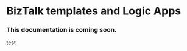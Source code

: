 <properties 
	pageTitle="BizTalk templates and Logic Apps" 
	description="Learn how to create APIs, operations, and products in API Management." 
	services="app-service\logic" 
	documentationCenter="" 
	authors="joshtwist" 
	manager="dwrede" 
	editor=""/>

<tags 
	ms.service="app-service-logic" 
	ms.workload="mobile" 
	ms.tgt_pltfrm="na" 
	ms.devlang="na" 
	ms.topic="article" 
	ms.date="07/08/2015" 
	ms.author="jtwist"/>

# BizTalk templates and Logic Apps

### This documentation is coming soon.
 
test
